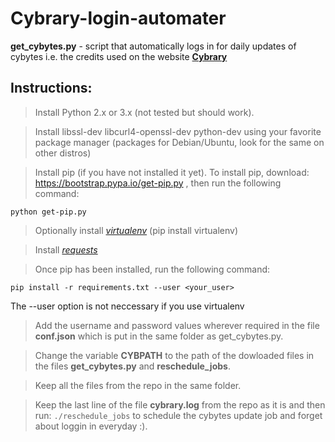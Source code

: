 # Cybrary-login-automater
**get_cybytes.py** - script that automatically logs in for daily updates of cybytes i.e. the credits used on the website **<a href="https://www.cybrary.it/" target="_blank">Cybrary</a>**

## Instructions:
> Install Python 2.x or 3.x (not tested but should work).

> Install libssl-dev libcurl4-openssl-dev python-dev using your favorite package manager (packages for Debian/Ubuntu, look for the same on other distros)

> Install pip (if you have not installed it yet).
  To install pip, download:  https://bootstrap.pypa.io/get-pip.py ,
  then run the following command:
  ```  
  python get-pip.py
  ```
  
> Optionally install [*virtualenv*](http://docs.python-guide.org/en/latest/dev/virtualenvs/) (pip install virtualenv)

> Install [*requests*](http://docs.python-requests.org/en/master/user/install/)

> Once pip has been installed, run the following command:
  ```
  pip install -r requirements.txt --user <your_user>
  ``` 
The --user option is not neccessary if you use virtualenv

> Add the username and password values wherever required in the file **conf.json** which is put in the same folder as get_cybytes.py.

> Change the variable **CYBPATH** to the path of the dowloaded files in the files **get_cybytes.py** and **reschedule_jobs**.

> Keep all the files from the repo in the same folder. 

> Keep the last line of the file **cybrary.log** from the repo as it is and then run: `./reschedule_jobs` to schedule the cybytes
update job and forget about loggin in everyday :).
